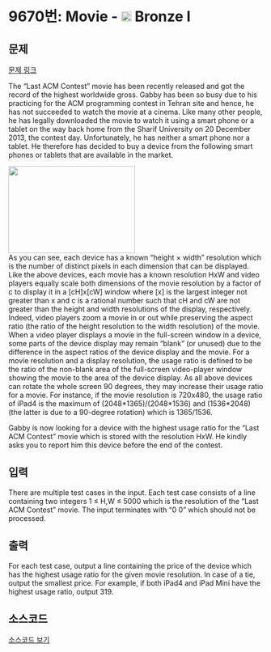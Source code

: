 # 9670번: Movie - <img src="https://static.solved.ac/tier_small/5.svg" style="height:20px" /> Bronze I

<!-- performance -->

<!-- 문제 제출 후 깃허브에 푸시를 했을 때 제출한 코드의 성능이 입력될 공간입니다.-->

<!-- end -->

## 문제

[문제 링크](https://boj.kr/9670)


<p>The “Last ACM Contest” movie has been recently released and got the record of the highest worldwide gross. Gabby has been so busy due to his practicing for the ACM programming contest in Tehran site and hence, he has not succeeded to watch the movie at a cinema. Like many other people, he has legally downloaded the movie to watch it using a smart phone or a tablet on the way back home from the Sharif University on 20 December 2013, the contest day. Unfortunately, he has neither a smart phone nor a tablet. He therefore has decided to buy a device from the following smart phones or tablets that are available in the market.</p>

<p><img alt="" src="https://onlinejudgeimages.s3.amazonaws.com/problem/9670/%EC%8A%A4%ED%81%AC%EB%A6%B0%EC%83%B7%202016-09-12%20%EC%98%A4%ED%9B%84%203.11.27.png" style="height:172px; width:250px"><br>
As you can see, each device has a known “height × width” resolution which is the number of distinct pixels in each dimension that can be displayed. Like the above devices, each movie has a known resolution HxW and video players equally scale both dimensions of the movie resolution by a factor of c to display it in a [cH]x[cW] window where [x] is the largest integer not greater than x and c is a rational number such that cH and cW are not greater than the height and width resolutions of the display, respectively. Indeed, video players zoom a movie in or out while preserving the aspect ratio (the ratio of the height resolution to the width resolution) of the movie. When a video player displays a movie in the full-screen window in a device, some parts of the device display may remain “blank” (or unused) due to the difference in the aspect ratios of the device display and the movie. For a movie resolution and a display resolution, the usage ratio is defined to be the ratio of the non-blank area of the full-screen video-player window showing the movie to the area of the device display. As all above devices can rotate the whole screen 90 degrees, they may increase their usage ratio for a movie. For instance, if the movie resolution is 720x480, the usage ratio of iPad4 is the maximum of (2048*1365)/(2048*1536) and (1536*2048) (the latter is due to a 90-degree&nbsp;rotation) which is 1365/1536.</p>

<p>Gabby is now looking for a device with the highest usage ratio for the “Last ACM Contest” movie which is stored with the resolution HxW. He kindly asks you to report him this device before the end of the contest.</p>



## 입력


<p>There are multiple test cases in the input. Each test case consists of a line containing two integers 1 ≤ H,W ≤ 5000 which is the resolution of the “Last ACM Contest” movie. The input terminates with “0 0” which should not be processed.</p>



## 출력


<p>For each test case, output a line containing the price of the device which has the highest usage ratio for the given movie resolution. In case of a tie, output the smallest price. For example, if both iPad4 and iPad Mini have the highest usage ratio, output 319.&nbsp;</p>



## 소스코드

[소스코드 보기](Movie.py)